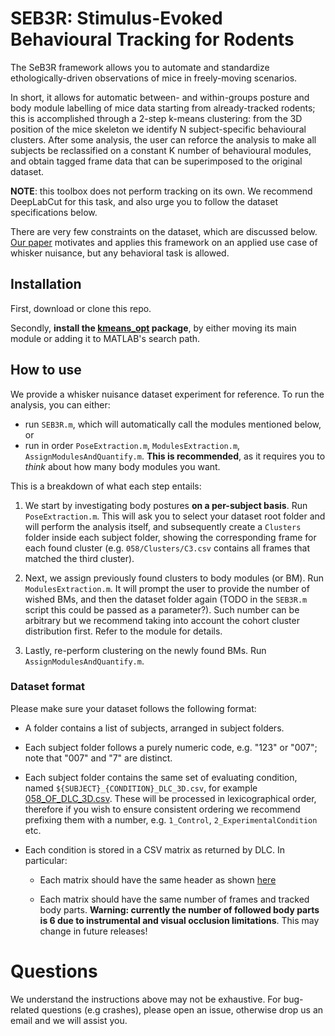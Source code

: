 # SEB3R: Stimulus-Evoked Behavioural Tracking for Rodents

The SeB3R framework allows you to automate and standardize ethologically-driven observations of mice in freely-moving scenarios.

In short, it allows for automatic between- and within-groups posture and body module labelling of mice data starting from already-tracked rodents; this is accomplished through a 2-step k-means clustering: from the 3D position of the mice skeleton we identify N subject-specific behavioural clusters. After some analysis, the user can reforce the analysis to make all subjects be reclassified on a constant K number of behavioural modules, and obtain tagged frame data that can be superimposed to the original dataset.

**NOTE**: this toolbox does not perform tracking on its own. We recommend DeepLabCut for this task, and also urge you to follow the dataset specifications below.

There are very few constraints on the dataset, which are discussed below. [Our paper](https://doi.org/10.1101/2022.11.27.518077 ) motivates and applies this framework on an applied use case of whisker nuisance, but any behavioral task is allowed.

## Installation

First, download or clone this repo.

Secondly, **install the [kmeans_opt](https://it.mathworks.com/matlabcentral/fileexchange/65823-kmeans_opt) package**, by either moving its main module or adding it to MATLAB's search path.

## How to use

We provide a whisker nuisance dataset experiment for reference. To run the analysis, you can either:

- run `SEB3R.m`, which will automatically call the modules mentioned below, or
- run in order `PoseExtraction.m`, `ModulesExtraction.m`, `AssignModulesAndQuantify.m`. **This is recommended**, as it requires you to *think* about how many body modules you want.

This is a breakdown of what each step entails:

1. We start by investigating body postures **on a per-subject basis**. Run `PoseExtraction.m`. This will ask you to select your dataset root folder and will perform the analysis itself, and subsequently create a `Clusters` folder inside each subject folder, showing the corresponding frame for each found cluster (e.g. `058/Clusters/C3.csv` contains all frames that matched the third cluster).

2. Next, we assign previously found clusters to body modules (or BM). Run `ModulesExtraction.m`. It will prompt the user to provide the number of wished BMs, and then the dataset folder again (TODO in the `SEB3R.m` script this could be passed as a parameter?). Such number can be arbitrary but we recommend taking into account the cohort cluster distribution first. Refer to the module for details.

3. Lastly, re-perform clustering on the newly found BMs. Run `AssignModulesAndQuantify.m`.


### Dataset format

Please make sure your dataset follows the following format:

- A folder contains a list of subjects, arranged in subject folders.

- Each subject folder follows a purely numeric code, e.g. "123" or "007"; note that "007" and "7" are distinct.

- Each subject folder contains the same set of evaluating condition, named `${SUBJECT}_{CONDITION}_DLC_3D.csv`, for example [058_OF_DLC_3D.csv](https://github.com/gchelini87/WNt3R/blob/main/WN%20results/058/058_OF_DLC_3D.csv). These will be processed in lexicographical order, therefore if you wish to ensure consistent ordering we recommend prefixing them with a number, e.g. `1_Control`, `2_ExperimentalCondition` etc.

- Each condition is stored in a CSV matrix as returned by DLC. In particular:

  - Each matrix should have the same header as shown [here](https://github.com/gchelini87/WNt3R/blob/main/WN%20results/058/058_OF_DLC_3D.csv)
  
  - Each matrix should have the same number of frames and tracked body parts. **Warning: currently the number of followed body parts is 6 due to instrumental and visual occlusion limitations**. This may change in future releases!


# Questions

We understand the instructions above may not be exhaustive. For bug-related questions (e.g crashes), please open an issue, otherwise drop us an email and we will assist you.
